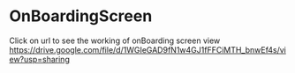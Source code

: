 # OnBoardingScreen
Click on url to see the working of onBoarding screen view
https://drive.google.com/file/d/1WGIeGAD9fN1w4GJ1fFFCiMTH_bnwEf4s/view?usp=sharing
